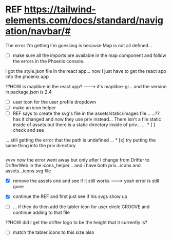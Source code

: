# REF https://tailwind-elements.com/docs/standard/navigation/navbar/#

The error I'm getting I'm guessing is because Map is not all defined...

* [ ] make sure all the imports are available in the map component and follow the errors in the Phoenix console.


I got the style.json file in the react app... now I just have to get the react app into the phoenix app

??HOW is maplibre in the react app?
---> it's maplibre-gl... and the version in package.json is 2.4


* [ ] user icon for the user profile dropdown
* [ ] make an icon helper
* [ ] REF says to create the svg's file in the assets/static/images file...
...?? has it changed and now they use priv instead... There isn't a file static inside of assets but there is a static directory inside of priv...
... * [ ] check and see

... still getting the error that the path is undefined
... * [x] try putting the same thing into the priv directory
```

```
vvvv now the error went away but only after I change from Drifter to DrifterWeb in the icons_helper... and i have both priv...icons and assets...icons.svg file
* [x] remove the assets one and see if it still works
---> yeah error is still gone

* [x] continue the REF and first just see if his svgs show up
* [ ] ... if they do then add the tabler icon for user circle
GROOVE and continue adding to that file

??HOW did I get the drifter logo to be the height that it currently is?
* [ ] match the tabler icons to this size also
